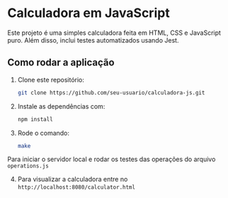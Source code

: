 # Calculadora em JavaScript

Este projeto é uma simples calculadora feita em HTML, CSS e JavaScript puro. Além disso, inclui testes automatizados usando Jest.

## Como rodar a aplicação

1. Clone este repositório:
   ```sh
   git clone https://github.com/seu-usuario/calculadora-js.git

2. Instale as dependências com:
   ```sh
   npm install

3. Rode o comando:
   ```sh 
   make
Para iniciar o servidor local e rodar os testes das operações do arquivo ```operations.js```

4. Para visualizar a calculadora entre no ```http://localhost:8080/calculator.html```